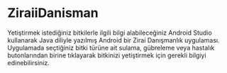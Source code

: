 # ZiraiiDanisman
Yetiştirmek istediğiniz bitkilerle ilgili bilgi alabileceğiniz Android Studio kullanarak Java diliyle yazılmış Android bir Zirai Danışmanlık uygulaması.
Uygulamada seçtiğiniz bitki türüne ait sulama, gübreleme veya hastalık butonlarından birine tıklayarak bitkinizi yetiştirmek için gerekli bilgiyi edinebilirsiniz.
